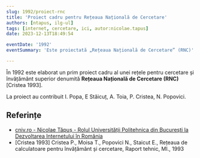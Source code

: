```yaml
---
slug: 1992/proiect-rnc
title: 'Proiect cadru pentru Rețeaua Națională de Cercetare'
authors: [ntapus, ilg-ul]
tags: [internet, cercetare, ici, autor:nicolae.tapus]
date: 2023-12-13T18:49:54

eventDate: '1992'
eventSummary: 'Este proiectată „Rețeaua Națională de Cercetare” (RNC)'

---
```


În 1992 este elaborat un prim proiect cadru al unei rețele pentru cercetare și învățământ superior denumită **Rețeaua Națională de Cercetare (RNC)** [Cristea 1993].

<!-- truncate -->

La proiect au contribuit I. Popa, E Stăicuț, A. Toia, P. Cristea, N. Popovici.

## Referințe

- [cniv.ro - Nicolae Tăpuș - Rolul Universității Politehnica din București la Dezvoltarea Internetului în România](https://cniv.ro/documents/26/CNIV_Volum_Aniversar_2023_-_Versiune_Online_DPxioQg.pdf)
- [Cristea 1993] Cristea P., Moisa T., Popovici N., Staicut E., Rețeaua de calculatoare pentru învățământ și cercetare, Raport tehnic, MI., 1993

